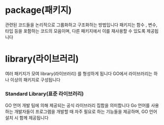 
# package(패키지)

관련된 코드들을 논리적으로 그룹화하고 구조화하는 방법입니다 패키지는 함수 , 변수, 타입 등을 포함하는 코드의 모음이며, 다른 패키지에서 이를 재사용할 수 있도록 제공됩니다

# library(라이브러리)

여러 패키지가 모여 library(라이브러리) 를 형성하게 됩니다 GO에서 라이브러리는 하나 이상의 패키지로 구성됩니다

### Standard Library(표준 라이브러리)

GO 언어 개발 팀에 의해 제공되는 공식 라이브러리 집합을 의미합니다 Go 언어를 사용하는 개발자들이 프로그램을 개발할 때 자주 필요로 하는 기능들을 제공하며, GO 언어 설치 시 함께 제공됩니다
